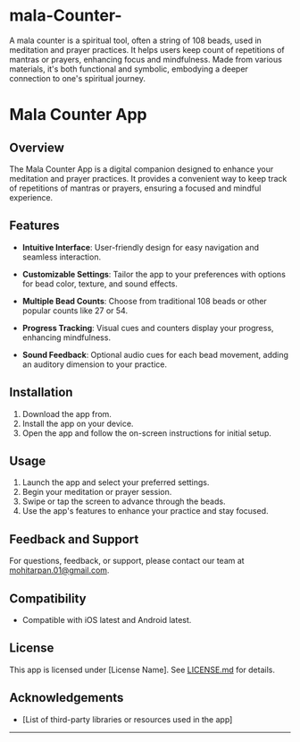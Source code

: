 # mala-Counter-
A mala counter is a spiritual tool, often a string of 108 beads, used in meditation and prayer practices. It helps users keep count of repetitions of mantras or prayers, enhancing focus and mindfulness. Made from various materials, it's both functional and symbolic, embodying a deeper connection to one's spiritual journey.
# Mala Counter App

## Overview

The Mala Counter App is a digital companion designed to enhance your meditation and prayer practices. It provides a convenient way to keep track of repetitions of mantras or prayers, ensuring a focused and mindful experience.

## Features

- **Intuitive Interface**: User-friendly design for easy navigation and seamless interaction.

- **Customizable Settings**: Tailor the app to your preferences with options for bead color, texture, and sound effects.

- **Multiple Bead Counts**: Choose from traditional 108 beads or other popular counts like 27 or 54.

- **Progress Tracking**: Visual cues and counters display your progress, enhancing mindfulness.

- **Sound Feedback**: Optional audio cues for each bead movement, adding an auditory dimension to your practice.

## Installation

1. Download the app from.
2. Install the app on your device.
3. Open the app and follow the on-screen instructions for initial setup.

## Usage

1. Launch the app and select your preferred settings.
2. Begin your meditation or prayer session.
3. Swipe or tap the screen to advance through the beads.
4. Use the app's features to enhance your practice and stay focused.

## Feedback and Support

For questions, feedback, or support, please contact our team at mohitarpan.01@gmail.com.

## Compatibility

- Compatible with iOS latest and Android latest.

## License

This app is licensed under [License Name]. See [LICENSE.md](LICENSE.md) for details.

## Acknowledgements

- [List of third-party libraries or resources used in the app]

---


